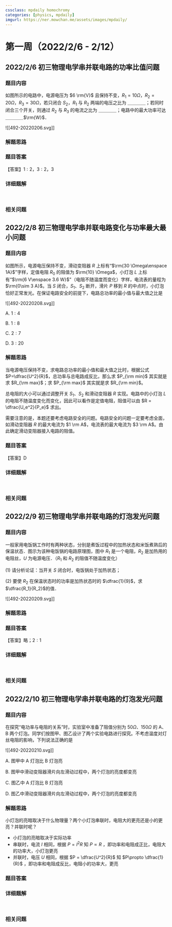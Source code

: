 ```yaml
---
cssclass: mpdaily homochromy
categories: [physics, mpdaily]
imgurl: https://ner.mowchan.me/assets/images/mpdaily/
---
```


# 第一周（2022/2/6 - 2/12）

## 2022/2/6 初三物理电学串并联电路的功率比值问题

### 题目内容

如图所示的电路中，电源电压为 $6 \rm{V}$ 且保持不变，$R_1=10 \Omega$，$R_2=20 \Omega$，$R_3=30 \Omega$，若只闭合 $S_2$，$R_1$ 与 $R_2$ 两端的电压之比为 ＿＿＿＿；若同时闭合三个开关，则通过 $R_2$ 与 $R_3$ 的电流之比为 ＿＿＿＿；电路中的最大功率可达 ＿＿＿＿$\rm{W}$．

![[492-20220206.svg]]

### 解题思路



### 题目答案

【答案】$1:2$，$3:2$，$3$

### 详细题解

<br>

### 相关问题



## 2022/2/8 初三物理电学串并联电路变化与功率最大最小问题

### 题目内容

如图所示，电源电压保持不变，滑动变阻器 $R$ 上标有“$\rm{30 \Omega\enspace 1A}$”字样，定值电阻 $R_0$ 的阻值为 $\rm{10} \Omega$，小灯泡 $L$ 上标有“$\rm{6 V\enspace 3.6 W}$"（电阻不随温度而变化）字样，电流表的量程为$\rm{0\sim 3 A}$。当 $S$ 闭合，$S_1$、$S_2$ 断开，滑片 $P$ 移到 $R$ 的中点时，小灯泡恰好正常发光。在保证电路安全的前提下，电路总功率的最小值与最大值之比是

![[492-20220208.svg]]

A. $1:4$

B. $1:8$

C. $2:7$

D. $3:20$

### 解题思路

当电源电压保持不变，求电路总功率的最小值和最大值之比时，根据公式 $P=\dfrac{U^2}{R}$，总功率与总电路成反比，那么求 $P_{\rm min}$ 其实就是求 $R_{\rm max}$；求 $P_{\rm max}$ 其实就是求 $R_{\rm min}$。

总电阻的大小可以通过调整开关 $S_1$、$S_2$ 和滑动变阻器 $R$ 实现。电路中的小灯泡 $L$ 的电阻不随温度变化而变化，因此可以看作是定值电阻，阻值可以由 $R = \dfrac{U_e^2}{P_e}$ 求出。

需要注意的是，本题还要考虑电路安全的问题。电路安全的问题一定要考虑全面，如滑动变阻器 $R$ 的最大电流为 $1 \rm A$，电流表的最大电流为 $3 \rm A$。由此确定滑动变阻器接入电路的阻值。

### 题目答案

【答案】D

### 详细题解

<br>

### 相关问题



## 2022/2/9 初三物理电学串并联电路的灯泡发光问题

### 题目内容

一般家用电饭锅工作时有两种状态，分别是煮饭过程中的加热状态和米饭煮熟后的保温状态．图示为该种电饭锅的电路原理图，图中 $R_1$ 是一个电阻，$R_2$ 是加热用的电阻丝，$U$ 为电源电压．（$R_1$ 和 $R_2$ 的阻值不随温度变化）

(1) 请分析论证：当开关 $S$ 闭合时，电饭锅处于加热状态；

(2) 要使 $R_2$ 在保温状态时的功率是加热状态时的 $\dfrac{1}{9}$，求 $\dfrac{R_1}{R_2}$的值．

![[492-20220209.svg]]

### 解题思路



### 题目答案

【答案】略；$2:1$

### 详细题解

<br>

### 相关问题



## 2022/2/10 初三物理电学串并联电路的灯泡发光问题

### 题目内容

在探究“电功率与电阻的关系”时，实验室中准备了阻值分别为 $50 \Omega$、$150 \Omega$ 的 A、B 两个灯泡。同学们按图甲、图乙设计了两个实验电路进行探究。不考虑温度对灯丝电阻的影响，下列说法正确的是

![[492-20220210.svg]]

A. 图甲中 A 灯泡比 B 灯泡亮

B. 图甲中滑动变阻器滑片向左滑动过程中，两个灯泡的亮度都变亮

C. 图乙中 A 灯泡比 B 灯泡亮

D. 图乙中滑动变阻器滑片向左滑动过程中，两个灯泡的亮度都变亮

### 解题思路

小灯泡的亮暗取决于什么物理量？两个小灯泡串联时，电阻大的更亮还是小的更亮？并联时呢？
- 小灯泡的亮暗取决于实际功率
- 串联时，电流 $I$ 相同，根据 $P = I^2 R$ 知 $P\propto R$ ，即功率和电阻成正比，电阻大的功率大，小灯泡更亮
- 并联时，电压 $U$ 相同，根据 $P = \dfrac{U^2}{R}$ 知 $P\propto \dfrac{1}{R}$ ，即功率和电阻成反比，电阻小的功率大，更亮

### 题目答案



### 详细题解

<br>

### 相关问题



